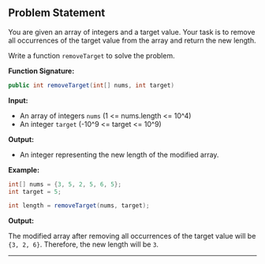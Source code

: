 
## Problem Statement

You are given an array of integers and a target value. Your task is to remove all occurrences of the target value from the array and return the new length.

Write a function `removeTarget` to solve the problem.

**Function Signature:**

```java
public int removeTarget(int[] nums, int target)
```

**Input:**

- An array of integers `nums` (1 <= nums.length <= 10^4)
- An integer `target` (-10^9 <= target <= 10^9)

**Output:**

- An integer representing the new length of the modified array.

**Example:**

```java
int[] nums = {3, 5, 2, 5, 6, 5};
int target = 5;

int length = removeTarget(nums, target);
```

**Output:**

The modified array after removing all occurrences of the target value will be `{3, 2, 6}`. Therefore, the new length will be `3`.

---
